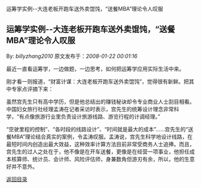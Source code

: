 运筹学实例--大连老板开跑车送外卖馄饨，“送餐MBA”理论令人叹服
## 运筹学实例--大连老板开跑车送外卖馄饨，“送餐MBA”理论令人叹服

By: *billyzhang2010* 原文发布于：*2008-01-22 00:01:16*

 最近一直看运筹学，一边做题，一边思考，如何把运筹学应用实际生活中来。

刚才看一则报道，“财富计谋：大连老板开跑车送外卖馄饨”，觉得很有新鲜。把其中专家点评摘下来：

虽然宫先生只有高中学历，但是他总结出的赚钱秘诀却令专业商业人士刮目相看。中国妇女旅行社经理孟涛在记者采访时表示，宫先生的统筹设计理念非常科学，“有点像旅游行业里负责设计旅游线路、游览行程的计调经理。”

“空驶里程的控制”、“各时段的线路设计”、“时间就是最大的成本”……宫先生的“送餐MBA”理论结合真实的案例，令孟涛叹服。孟涛说，宫先生科学地设计线路，在最短时间内创造出最大效益，这种效率计算方法目前非常受商务人士追捧。而且，宫先生的过人之处在于，他不像是在开车送餐，更像是在经营一项事业，他担任成本核算师、统计员、会计师、风险评估师，身兼数角但游刃有余，所以，他的生意好并不意外。

[返回目录](index.html)
